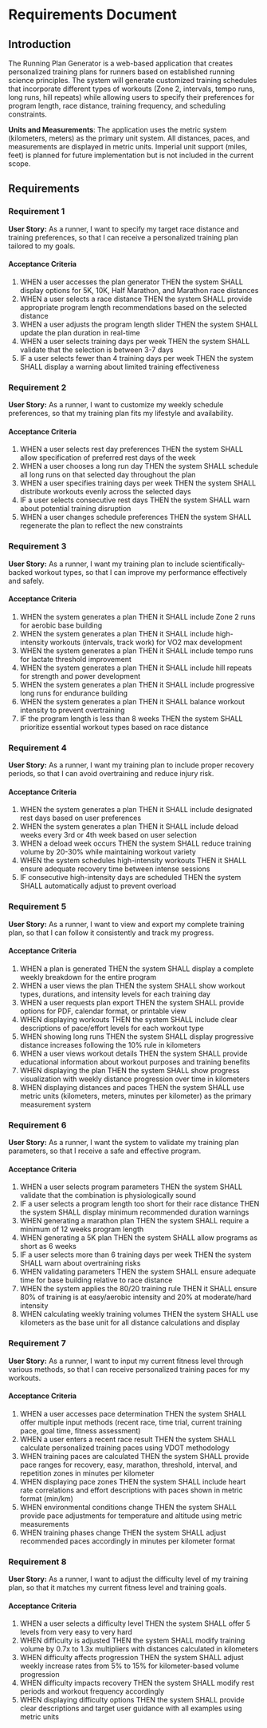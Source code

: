 # Requirements Document

## Introduction

The Running Plan Generator is a web-based application that creates personalized training plans for runners based on established running science principles. The system will generate customized training schedules that incorporate different types of workouts (Zone 2, intervals, tempo runs, long runs, hill repeats) while allowing users to specify their preferences for program length, race distance, training frequency, and scheduling constraints.

**Units and Measurements**: The application uses the metric system (kilometers, meters) as the primary unit system. All distances, paces, and measurements are displayed in metric units. Imperial unit support (miles, feet) is planned for future implementation but is not included in the current scope.

## Requirements

### Requirement 1

**User Story:** As a runner, I want to specify my target race distance and training preferences, so that I can receive a personalized training plan tailored to my goals.

#### Acceptance Criteria

1. WHEN a user accesses the plan generator THEN the system SHALL display options for 5K, 10K, Half Marathon, and Marathon race distances
2. WHEN a user selects a race distance THEN the system SHALL provide appropriate program length recommendations based on the selected distance
3. WHEN a user adjusts the program length slider THEN the system SHALL update the plan duration in real-time
4. WHEN a user selects training days per week THEN the system SHALL validate that the selection is between 3-7 days
5. IF a user selects fewer than 4 training days per week THEN the system SHALL display a warning about limited training effectiveness

### Requirement 2

**User Story:** As a runner, I want to customize my weekly schedule preferences, so that my training plan fits my lifestyle and availability.

#### Acceptance Criteria

1. WHEN a user selects rest day preferences THEN the system SHALL allow specification of preferred rest days of the week
2. WHEN a user chooses a long run day THEN the system SHALL schedule all long runs on that selected day throughout the plan
3. WHEN a user specifies training days per week THEN the system SHALL distribute workouts evenly across the selected days
4. IF a user selects consecutive rest days THEN the system SHALL warn about potential training disruption
5. WHEN a user changes schedule preferences THEN the system SHALL regenerate the plan to reflect the new constraints

### Requirement 3

**User Story:** As a runner, I want my training plan to include scientifically-backed workout types, so that I can improve my performance effectively and safely.

#### Acceptance Criteria

1. WHEN the system generates a plan THEN it SHALL include Zone 2 runs for aerobic base building
2. WHEN the system generates a plan THEN it SHALL include high-intensity workouts (intervals, track work) for VO2 max development
3. WHEN the system generates a plan THEN it SHALL include tempo runs for lactate threshold improvement
4. WHEN the system generates a plan THEN it SHALL include hill repeats for strength and power development
5. WHEN the system generates a plan THEN it SHALL include progressive long runs for endurance building
6. WHEN the system generates a plan THEN it SHALL balance workout intensity to prevent overtraining
7. IF the program length is less than 8 weeks THEN the system SHALL prioritize essential workout types based on race distance

### Requirement 4

**User Story:** As a runner, I want my training plan to include proper recovery periods, so that I can avoid overtraining and reduce injury risk.

#### Acceptance Criteria

1. WHEN the system generates a plan THEN it SHALL include designated rest days based on user preferences
2. WHEN the system generates a plan THEN it SHALL include deload weeks every 3rd or 4th week based on user selection
3. WHEN a deload week occurs THEN the system SHALL reduce training volume by 20-30% while maintaining workout variety
4. WHEN the system schedules high-intensity workouts THEN it SHALL ensure adequate recovery time between intense sessions
5. IF consecutive high-intensity days are scheduled THEN the system SHALL automatically adjust to prevent overload

### Requirement 5

**User Story:** As a runner, I want to view and export my complete training plan, so that I can follow it consistently and track my progress.

#### Acceptance Criteria

1. WHEN a plan is generated THEN the system SHALL display a complete weekly breakdown for the entire program
2. WHEN a user views the plan THEN the system SHALL show workout types, durations, and intensity levels for each training day
3. WHEN a user requests plan export THEN the system SHALL provide options for PDF, calendar format, or printable view
4. WHEN displaying workouts THEN the system SHALL include clear descriptions of pace/effort levels for each workout type
5. WHEN showing long runs THEN the system SHALL display progressive distance increases following the 10% rule in kilometers
6. WHEN a user views workout details THEN the system SHALL provide educational information about workout purposes and training benefits
7. WHEN displaying the plan THEN the system SHALL show progress visualization with weekly distance progression over time in kilometers
8. WHEN displaying distances and paces THEN the system SHALL use metric units (kilometers, meters, minutes per kilometer) as the primary measurement system

### Requirement 6

**User Story:** As a runner, I want the system to validate my training plan parameters, so that I receive a safe and effective program.

#### Acceptance Criteria

1. WHEN a user selects program parameters THEN the system SHALL validate that the combination is physiologically sound
2. IF a user selects a program length too short for their race distance THEN the system SHALL display minimum recommended duration warnings
3. WHEN generating a marathon plan THEN the system SHALL require a minimum of 12 weeks program length
4. WHEN generating a 5K plan THEN the system SHALL allow programs as short as 6 weeks
5. IF a user selects more than 6 training days per week THEN the system SHALL warn about overtraining risks
6. WHEN validating parameters THEN the system SHALL ensure adequate time for base building relative to race distance
7. WHEN the system applies the 80/20 training rule THEN it SHALL ensure 80% of training is at easy/aerobic intensity and 20% at moderate/hard intensity
8. WHEN calculating weekly training volumes THEN the system SHALL use kilometers as the base unit for all distance calculations and display

### Requirement 7

**User Story:** As a runner, I want to input my current fitness level through various methods, so that I can receive personalized training paces for my workouts.

#### Acceptance Criteria

1. WHEN a user accesses pace determination THEN the system SHALL offer multiple input methods (recent race, time trial, current training pace, goal time, fitness assessment)
2. WHEN a user enters a recent race result THEN the system SHALL calculate personalized training paces using VDOT methodology
3. WHEN training paces are calculated THEN the system SHALL provide pace ranges for recovery, easy, marathon, threshold, interval, and repetition zones in minutes per kilometer
4. WHEN displaying pace zones THEN the system SHALL include heart rate correlations and effort descriptions with paces shown in metric format (min/km)
5. WHEN environmental conditions change THEN the system SHALL provide pace adjustments for temperature and altitude using metric measurements
6. WHEN training phases change THEN the system SHALL adjust recommended paces accordingly in minutes per kilometer format

### Requirement 8

**User Story:** As a runner, I want to adjust the difficulty level of my training plan, so that it matches my current fitness level and training goals.

#### Acceptance Criteria

1. WHEN a user selects a difficulty level THEN the system SHALL offer 5 levels from very easy to very hard
2. WHEN difficulty is adjusted THEN the system SHALL modify training volume by 0.7x to 1.3x multipliers with distances calculated in kilometers
3. WHEN difficulty affects progression THEN the system SHALL adjust weekly increase rates from 5% to 15% for kilometer-based volume progression
4. WHEN difficulty impacts recovery THEN the system SHALL modify rest periods and workout frequency accordingly
5. WHEN displaying difficulty options THEN the system SHALL provide clear descriptions and target user guidance with all examples using metric units
